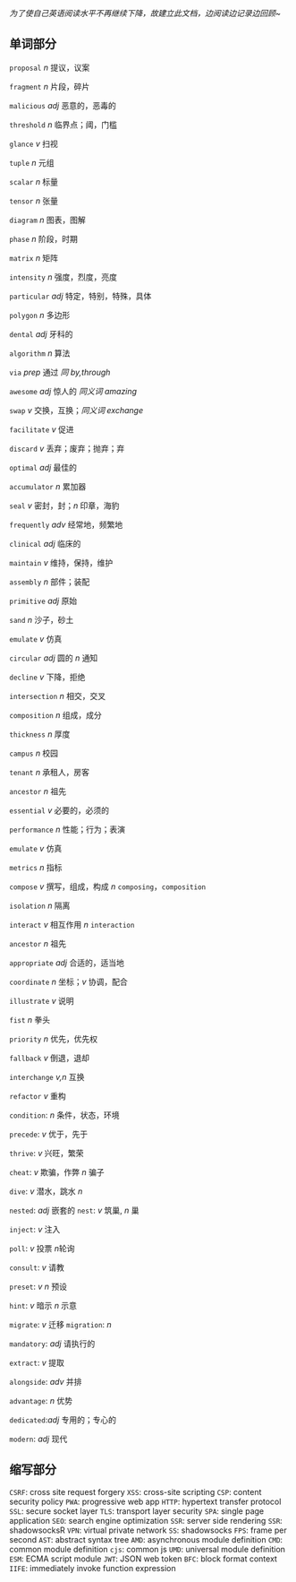 *为了使自己英语阅读水平不再继续下降，故建立此文档，边阅读边记录边回顾~*


## 单词部分

`proposal` *n* 提议，议案

`fragment` *n* 片段，碎片

`malicious` *adj* 恶意的，恶毒的

`threshold` *n* 临界点；阈，门槛

`glance` *v* 扫视

`tuple` *n* 元组

`scalar` *n* 标量

`tensor` *n* 张量

`diagram` *n* 图表，图解

`phase` *n* 阶段，时期

`matrix` *n* 矩阵

`intensity` *n* 强度，烈度，亮度

`particular` *adj* 特定，特别，特殊，具体

`polygon` *n* 多边形

`dental` *adj* 牙科的

`algorithm` *n* 算法

`via` *prep* 通过 *同 by,through*

`awesome` *adj* 惊人的 *同义词 amazing*

`swap` *v* 交换，互换；*同义词 exchange*

`facilitate` *v* 促进

`discard` *v* 丢弃；废弃；抛弃；弃

`optimal` *adj* 最佳的

`accumulator` *n* 累加器

`seal` *v* 密封，封；*n* 印章，海豹

`frequently` *adv* 经常地，频繁地

`clinical` *adj* 临床的

`maintain` *v* 维持，保持，维护

`assembly` *n* 部件；装配

`primitive` *adj* 原始

`sand` *n* 沙子，砂土

`emulate` *v* 仿真

`circular` *adj* 圆的 *n* 通知

`decline` *v* 下降，拒绝

`intersection` *n* 相交，交叉

`composition` *n* 组成，成分

`thickness` *n* 厚度

`campus` *n* 校园

`tenant` *n* 承租人，房客

`ancestor` *n* 祖先

`essential` *v* 必要的，必须的

`performance` *n* 性能；行为；表演

`emulate` *v* 仿真

`metrics` *n* 指标

`compose` *v* 撰写，组成，构成  *n* `composing`，`composition`

`isolation` *n* 隔离

`interact` *v* 相互作用 *n* `interaction`

`ancestor` *n* 祖先

`appropriate` *adj* 合适的，适当地

`coordinate` *n* 坐标；*v* 协调，配合

`illustrate` *v* 说明

`fist` *n* 拳头

`priority` *n* 优先，优先权

`fallback` *v* 倒退，退却

`interchange` *v,n* 互换

`refactor` *v* 重构

`condition`: *n* 条件，状态，环境

`precede`: *v* 优于，先于

`thrive`: *v* 兴旺，繁荣

`cheat`: *v* 欺骗，作弊 *n* 骗子

`dive`: *v* 潜水，跳水 *n*

`nested`: *adj* 嵌套的  `nest`: *v* 筑巢, *n* 巢

`inject`: *v* 注入

`poll`: *v* 投票 *n*轮询

`consult`: *v* 请教

`preset`: *v* *n* 预设

`hint`: *v* 暗示 *n* 示意

`migrate`: *v* 迁移  `migration`: *n*

`mandatory`: *adj* 请执行的

`extract`: *v* 提取

`alongside`: *adv* 并排

`advantage`: *n* 优势

`dedicated`:*adj* 专用的；专心的

`modern`: *adj* 现代


## 缩写部分

`CSRF`: cross site request forgery
`XSS`: cross-site scripting
`CSP`: content security policy
`PWA`: progressive web app
`HTTP`: hypertext transfer protocol
`SSL`: secure socket layer
`TLS`: transport layer security
`SPA`: single page application
`SEO`: search engine optimization
`SSR`: server side rendering
`SSR`: shadowsocksR
`VPN`: virtual private network
`SS`: shadowsocks
`FPS`: frame per second
`AST`: abstract syntax tree
`AMD`: asynchronous module definition
`CMD`: common module definition
`cjs`: common js
`UMD`: universal module definition
`ESM`: ECMA script module
`JWT`: JSON web token
`BFC`: block format context
`IIFE`: immediately invoke function expression





